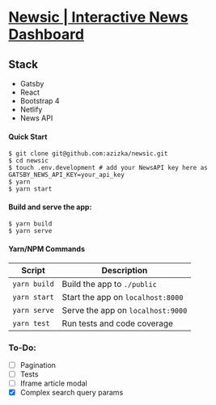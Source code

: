 # [Newsic | Interactive News Dashboard](https://jolly-cheese.surge.sh)


## Stack

- Gatsby
- React
- Bootstrap 4
- Netlify
- News API


#### Quick Start

```shell
$ git clone git@github.com:azizka/newsic.git
$ cd newsic
$ touch .env.development # add your NewsAPI key here as GATSBY_NEWS_API_KEY=your_api_key
$ yarn
$ yarn start
```

#### Build and serve the app:

```shell
$ yarn build
$ yarn serve
```


#### Yarn/NPM Commands

|Script|Description|
|---|---|
|`yarn build`|Build the app to `./public`|
|`yarn start`|Start the app on `localhost:8000`|
|`yarn serve`|Serve the app on `localhost:9000`|
|`yarn test`|Run tests and code coverage|


### To-Do:

- [ ] Pagination
- [ ] Tests
- [ ] Iframe article modal
- [x] Complex search query params
